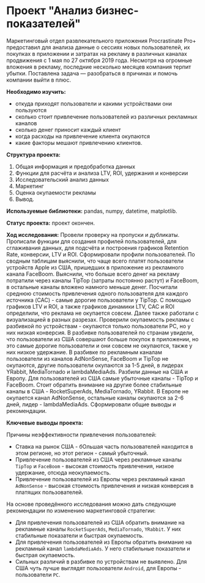 # Проект "Анализ бизнес-показателей"

Маркетинговый отдел развлекательного приложения Procrastinate Pro+ предоставил для анализа данные о сессиях новых пользователей, их покупках в приложении и затратах на рекламу в различных каналах продвижения с 1 мая по 27 октября 2019 года. Несмотря на огромные вложения в рекламу, последние несколько месяцев компания терпит убытки. Поставлена задача — разобраться в причинах и помочь компании выйти в плюс.

**Необходимо изучить:**
- откуда приходят пользователи и какими устройствами они пользуются
- сколько стоит привлечение пользователей из различных рекламных каналов
- сколько денег приносит каждый клиент
- когда расходы на привлечение клиента окупаются
- какие факторы мешают привлечению клиентов.

**Структура проекта:**
1. Общая информация и предобработка данных
2. Функции для расчёта и анализа LTV, ROI, удержания и конверсии
3. Исследовательский анализ данных
4. Маркетинг
5. Оценка окупаемости рекламы
6. Вывод.

**Используемые библиотеки:** pandas, numpy, datetime, matplotlib.

**Статус проекта:** проект окончен.

**Ход исследования:** Провели проверку на пропуски и дубликаты. Прописали функции для создания профилей пользователей, для сглаживания данных, для подсчёта и построения графиков Retention Rate, конверсии, LTV и ROI. Сформировали профили пользователей. По сводным таблицам выяснили, что чаще всего платят пользователи устройств Apple из США, пришедших в приложение из рекламного канала FaceBoom. Выяснили, что больше всего денег на рекламу потратили через каналы TipTop (затраты постоянно растут) и FaceBoom, в остальные каналы вложено намного меньше денег. Посчитали среднюю стоимость привлечения одного пользователя для каждого источника (CAC) - самые дорогие пользователи у TipTop. С помощью графиков LTV и ROI, а также графиков динамики LTV, CAC и ROI определили, что реклама не окупается совсем. Далее также работали с визуализацией в разных разрезах. Проверили окупаемость рекламы с разбивкой по устройствам - окупаются только пользователи PC, но у них низкая конверсия. В разбивке пользователей по странам увидели, что пользователи из США совершают больше покупок в приложении, но это самые дорогие пользователи и они совсем не окупаются, также у них низкое удержание. В разбивке по рекламным каналам пользователи из каналов AdNonSense, FaceBoom и TipTop не окупаются, другие пользователи окупаются  за 1-5 дней, в лидерах YRabbit, MediaTornado и lambdaMediaAds. Разбили данные на США и Европу. Для пользователей из США самые убыточные каналы - TipTop и FaceBoom. Стоит обратить внимание на другие более стабильные каналы в США - RocketSuperAds, MediaTornado, YRabbit. В Европе не окупается канал AdNonSense, остальные каналы окупаются за 2-6 дней, лидер - lambdaMediaAds. Сформировали общие выводы и рекомендации.

**Ключевые выводы проекта:**

Причины неэффективности привлечения пользователей:
- Ставка на рынок США - бОльшая часть пользователей находится в этом регионе, но этот регион - самый убыточный.
- Привлечение пользователей из США через рекламные каналы `TipTop` и `FaceBoom` - высокая стоимость привлечения, низкое удержание, отсюда неокупаемость.
- Привлечение пользователей из Европы через рекламный канал `AdNonSense` - высокая стоимость привлечения и низкая конверсия в платящих пользователей.

На основе проведённого исследования можно дать следующие рекомендации по изменению маркетинговой стратегии:
- Для привлечения пользователей из США обратить внимание на рекламные каналы `RocketSuperAds`, `MediaTornado`, `YRabbit`. У них стабильные показатели и быстрая окупаемость.
- Для привлечения пользователей из Европы обратить внимание на рекламный канал `lambdaMediaAds`. У него стабильные показатели и быстрая окупаемость.
- Сильных различий в разбивке по устройствам не выявлено. Для США чуть лучше выглядят пользователи `Android`, для Европы - пользователи `PC`.
